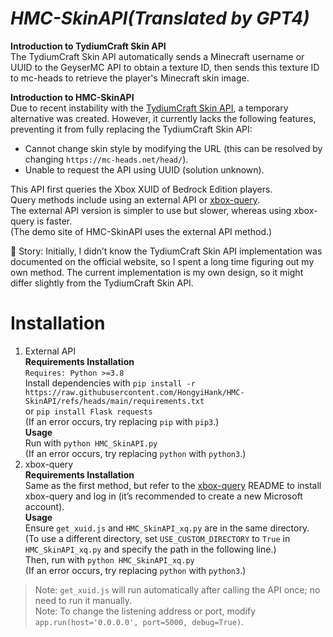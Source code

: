 
# *HMC-SkinAPI(Translated by GPT4)*
**Introduction to TydiumCraft Skin API**<br>
The TydiumCraft Skin API automatically sends a Minecraft username or UUID to the GeyserMC API to obtain a texture ID, then sends this texture ID to mc-heads to retrieve the player's Minecraft skin image.

**Introduction to HMC-SkinAPI**<br>
Due to recent instability with the [TydiumCraft Skin API](https://tydiumcraft.net/docs/skinapi), a temporary alternative was created. However, it currently lacks the following features, preventing it from fully replacing the TydiumCraft Skin API:<br>

- Cannot change skin style by modifying the URL (this can be resolved by changing `https://mc-heads.net/head/`).<br>
- Unable to request the API using UUID (solution unknown).<br>

This API first queries the Xbox XUID of Bedrock Edition players.<br>
Query methods include using an external API or [xbox-query](https://github.com/XiYang6666/xbox-query).<br>
The external API version is simpler to use but slower, whereas using xbox-query is faster.<br>
(The demo site of HMC-SkinAPI uses the external API method.)

📕 Story: Initially, I didn’t know the TydiumCraft Skin API implementation was documented on the official website, so I spent a long time figuring out my own method. The current implementation is my own design, so it might differ slightly from the TydiumCraft Skin API.
# Installation

1. External API<br>
   **Requirements Installation**<br>
   `Requires: Python >=3.8`<br>
   Install dependencies with `pip install -r https://raw.githubusercontent.com/HongyiHank/HMC-SkinAPI/refs/heads/main/requirements.txt`<br>
   or `pip install Flask requests`<br>
   (If an error occurs, try replacing `pip` with `pip3`.)<br>
   **Usage**<br>
   Run with `python HMC_SkinAPI.py`<br>
   (If an error occurs, try replacing `python` with `python3`.)<br>
2. xbox-query<br>
   **Requirements Installation**<br>
   Same as the first method, but refer to the [xbox-query](https://github.com/XiYang6666/xbox-query) README to install xbox-query and log in (it’s recommended to create a new Microsoft account).<br>
   **Usage**<br>
   Ensure `get_xuid.js` and `HMC_SkinAPI_xq.py` are in the same directory.<br>
   (To use a different directory, set `USE_CUSTOM_DIRECTORY` to `True` in `HMC_SkinAPI_xq.py` and specify the path in the following line.)<br>
   Then, run with `python HMC_SkinAPI_xq.py`<br>
   (If an error occurs, try replacing `python` with `python3`.)<br>

> Note: `get_xuid.js` will run automatically after calling the API once; no need to run it manually.<br>
> Note: To change the listening address or port, modify `app.run(host='0.0.0.0', port=5000, debug=True)`.
